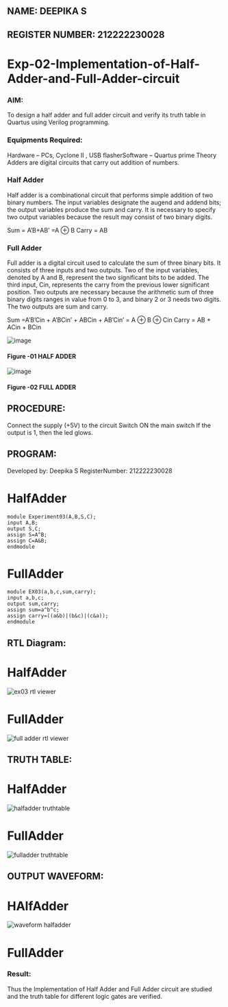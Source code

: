 ## NAME: DEEPIKA S
## REGISTER NUMBER: 212222230028
# Exp-02-Implementation-of-Half-Adder-and-Full-Adder-circuit
### AIM:
To design a half adder and full adder circuit and verify its truth table in Quartus using Verilog programming.

### Equipments Required:
Hardware – PCs, Cyclone II , USB flasherSoftware – Quartus prime
Theory
Adders are digital circuits that carry out addition of numbers.

### Half Adder
Half adder is a combinational circuit that performs simple addition of two binary numbers. The input variables designate the augend and addend bits; the output variables produce the sum and carry. It is necessary to specify two output variables because the result may consist of two binary digits.

Sum = A’B+AB’ =A ⊕ B Carry = AB

### Full Adder
Full adder is a digital circuit used to calculate the sum of three binary bits. It consists of three inputs and two outputs. Two of the input variables, denoted by A and B, represent the two significant bits to be added. The third input, Cin, represents the carry from the previous lower significant position. Two outputs are necessary because the arithmetic sum of three binary digits ranges in value from 0 to 3, and binary 2 or 3 needs two digits. The two outputs are sum and carry.

Sum =A’B’Cin + A’BCin’ + ABCin + AB’Cin’ = A ⊕ B ⊕ Cin Carry = AB + ACin + BCin

 ![image](https://user-images.githubusercontent.com/36288975/163552156-a13e5a56-c638-4110-97d9-8896907c8d25.png)

#### Figure -01 HALF ADDER 


![image](https://user-images.githubusercontent.com/36288975/163552057-b3547877-6d07-45b4-b7e0-bcfebfad9e1d.png)

#### Figure -02 FULL ADDER 

## PROCEDURE:

Connect the supply (+5V) to the circuit Switch ON the main switch If the output is 1, then the led glows.
## PROGRAM:

Developed by: Deepika S
RegisterNumber:  212222230028
# HalfAdder
```
module Experiment03(A,B,S,C);
input A,B;
output S,C;
assign S=A^B;
assign C=A&B;
endmodule
```
# FullAdder
```
module EX03(a,b,c,sum,carry);
input a,b,c;
output sum,carry;
assign sum=a^b^c;
assign carry=((a&b)|(b&c)|(c&a));
endmodule
```
## RTL Diagram:
# HalfAdder
![ex03 rtl viewer](https://github.com/deepikasrinivasans/Exp-02-Implementation-of-Half-Adder-and-Full-Adder-circuit/assets/119393935/406c2883-9d91-412b-844d-39cfadf2f22d)
# FullAdder
![full adder rtl viewer](https://github.com/deepikasrinivasans/Exp-02-Implementation-of-Half-Adder-and-Full-Adder-circuit/assets/119393935/e616bce8-c93a-4084-9381-3fa835e55d3a)

## TRUTH TABLE:
# HalfAdder
![halfadder truthtable](https://github.com/deepikasrinivasans/Exp-02-Implementation-of-Half-Adder-and-Full-Adder-circuit/assets/119393935/64ec4ba5-ff81-4524-9f6e-270d74cdc2da)
# FullAdder
![fulladder truthtable](https://github.com/deepikasrinivasans/Exp-02-Implementation-of-Half-Adder-and-Full-Adder-circuit/assets/119393935/300df332-d8a8-4b11-b2fe-95875ac1a492)
## OUTPUT WAVEFORM:
# HAlfAdder
![waveform halfadder](https://github.com/deepikasrinivasans/Exp-02-Implementation-of-Half-Adder-and-Full-Adder-circuit/assets/119393935/abf5dded-4285-4488-ba22-16679088518f)
# FullAdder



### Result:
Thus the Implementation of Half Adder and Full Adder circuit are studied and the truth table for different logic gates are verified.
